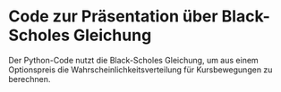 # Code zur Präsentation über Black-Scholes Gleichung
Der Python-Code nutzt die Black-Scholes Gleichung, um aus einem Optionspreis die Wahrscheinlichkeitsverteilung für Kursbewegungen zu berechnen.
